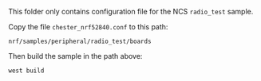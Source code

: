 This folder only contains configuration file for the NCS `radio_test` sample.

Copy the file `chester_nrf52840.conf` to this path:

```
nrf/samples/peripheral/radio_test/boards
```

Then build the sample in the path above:

```
west build
```
